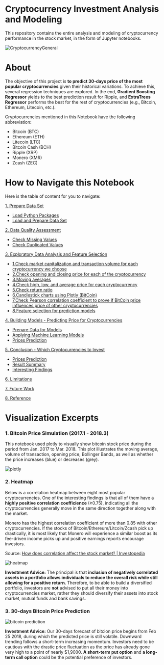 # **Cryptocurrency Investment Analysis and Modeling**


This repository contains the entire analysis and modeling of cryptocurrency performance in the stock market, in the form of Jupyter notebooks.


![CryptocurrencyGeneral](https://user-images.githubusercontent.com/31974451/37227029-ab3a6044-2390-11e8-8728-ccfe6ab07434.png)

# **About**

The objective of this project is **to predict 30-days price of the most popular cryptocurrencies** given their historical variations. To achieve this, several regression techniques are explored. In the end, **Gradient Boosting Regressor** yields to the best prediction result for Ripple, and **ExtraTrees Regressor** performs the best for the rest of cryptocurrencies (e.g., Bitcoin, Ethereum, Litecoin, etc.).


Cryptocurrencies mentioned in this Notebook have the following abbreviation:
- Bitcoin (BTC)
- Ethereum (ETH)
- Litecoin (LTC)
- Bitcoin Cash (BCH)
- Ripple (XRP)
- Monero (XMR)
- Zcash (ZEC)


# **How to Navigate this Notebook**

Here is the table of content for you to navigate:

<a id="0"></a>
[1. Prepare Data Set](#1)
 - [Load Python Packages](#1-1)
 - [Load and Prepare Data Set](#1-2)

[2. Data Quality Assessment](#2)
 - [Check Missing Values](#2-1)
 - [Check Duplicated Values](#2-2)

[3. Exploratory Data Analysis and Feature Selection](#3)
 - [1.Check market capitalization and transaction volume for each cryptocurrency we choose](#3-1)
 - [2.Check opening and closing price for each of the cryptocurrency](#3-2)
 - [3.Moving averages](#3-3)
 - [4.Check high, low, and average price for each cryptocurrency](#3-4)
 - [5.Check return ratio](#3-5)
 - [6.Candlestick charts using Plotly (BitCoin)](#3-6)
 - [7.Check Pearson correlation coefficient to prove if BitCoin price influences price of other cryptocurrencies](#3-7)
 - [8.Feature selection for prediction models](#3-8)

[4. Building Models - Predicting Price for Cryptocurrencies](#4)
 - [Prepare Data for Models](#4-1)
 - [Applying Machine Learning Models](#4-2)
 - [Prices Prediction](#4-3)

[5. Conclusion - Which Cryptocurrencies to Invest](#5)
 - [Prices Prediction](#5-1)
 - [Result Summary](#5-2)
 - [Interesting Findings](#5-3)

[6. Limitations](#6)

[7. Future Work](#7)

[8. Reference](#8)


# **Visualization Excerpts**

### 1. Bitcoin Price Simulation (2017.1 - 2018.3)
This notebook used plotly to visually show bitcoin stock price during the period from Jan. 2017 to Mar. 2018. This plot illustrates the moving average, volume of transaction, opening price, Bollinger Bands, as well as whether the price increases (blue) or decreases (grey).

![plotly](https://user-images.githubusercontent.com/31974451/37195543-21878f06-2328-11e8-9d24-68d488b85e9d.png)

### 2. Heatmap

Below is a correlation heatmap between eight most popular cryptocurrencies. One of the interesting findings is that all of them have a **highly positive correlation coefficience** (≥0.75), indicating all the cryptocurrencies  generally move in the same direction together along with the market.

Monero has the highest correlation coefficient of more than 0.85 with other cryptocurrencies. If the stocks of Bitcoin/Ethereum/Litcoin/Zcash pick up drastically, it is most likely that Monero will experience a similar boost as its fee-driven income picks up and positive earnings reports encourage investors.

Source: [How does correlation affect the stock market? | Investopedia](https://www.investopedia.com/ask/answers/021716/how-does-correlation-affect-stock-market.asp#ixzz59EdIHIh9)


![heatmap](https://user-images.githubusercontent.com/31974451/37195336-3f9ac86a-2327-11e8-8a67-09031834d063.png)

**Investment Advice:** The principal is that **inclusion of negatively correlated assets in a portfolio allows individuals to reduce the overall risk while still allowing for a positive return**. Therefore, to be able to build a diversified portfolio, investors are **not** advised to put all their money into cryptocurrencies market, rather they should diversify their assets into stock market, mutual funds and bank savings.




### 3. 30-days Bitcoin Price Prediction

![bitcoin prediction](https://user-images.githubusercontent.com/31974451/37195307-20924fce-2327-11e8-9027-98f854448a93.png)

**Investment Advice:**
Our 30-days forecast of bitcion price begins from Feb 25 2018, during which the predicted price is still volatile. Downward trending follows a short-term increasing momentum. Investors need to be cautious with the drastic price fluctuation as the price has already gone very high to a point of nearly $1,9000. **A short-term put option** and **a long-term call option** could be the potential preference of investors.
